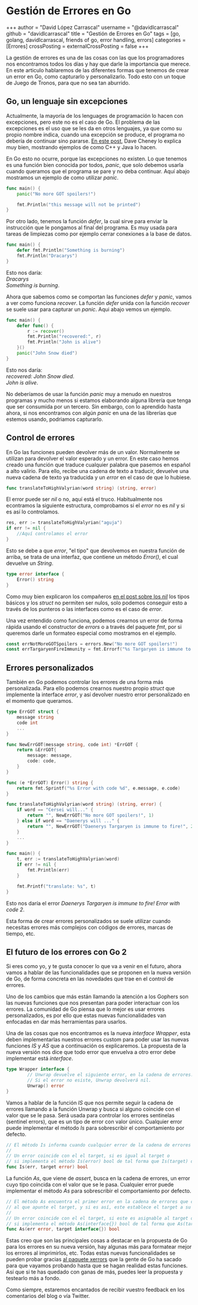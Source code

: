 # Gestión de Errores en Go

+++
    author = "David López Carrascal"
    username = "@davidlcarrascal"
    github = "davidlcarrascal"
    title = "Gestión de Errores en Go"
    tags = [go, golang, davidlcarrascal, friends of go, error handling, errors]
    categories = [Errores]
    crossPosting =
    externalCrossPosting = false
+++

La gestión de errores es una de las cosas con las que los programadores nos encontramos todos los días y hay que darle la importancia que merece. En este articulo hablaremos de las diferentes formas que tenemos de crear un error en Go, como capturarlo y personalizarlo. Todo esto con un toque de Juego de Tronos, para que no sea tan aburrido.

## Go, un lenguaje sin excepciones

 Actualmente, la mayoría de los lenguages de programación lo hacen con excepciones, pero este no es el caso de Go. El problema de las excepciones es el uso que se les da en otros lenguajes, ya que como su propio nombre indica, cuando una excepción se produce, el programa no debería de continuar sino pararse. [En este post](https://dave.cheney.net/2012/01/18/why-go-gets-exceptions-right), Dave Cheney lo explica muy bien, mostrando ejemplos de como C++ y Java lo hacen.

En Go esto no ocurre, porque las excepciones no existen. Lo que tenemos es una función bien conocida por todos, *panic*, que solo debemos usarla cuando queramos que el programa se pare y no deba continuar. Aquí abajo mostramos un ejemplo de como utilizar *panic*.

```Go
func main() {
    panic("No more GOT spoilers!")

    fmt.Println("this message will not be printed")
}
```

Por otro lado, tenemos la función *defer*, la cual sirve para enviar la instrucción que le pongamos al final del programa. Es muy usada para tareas de limpiezas como por ejemplo cerrar conexiones a la base de datos.

```Go
func main() {
    defer fmt.Println("Something is burning")
    fmt.Println("Dracarys")
}
```

Esto nos daría:  
*Dracarys  
Something is burning*.

Ahora que sabemos como se comportan las funciones *defer* y *panic*, vamos a ver como funciona *recover*. La función *defer* unida con la función *recover* se suele usar para capturar un *panic*. Aqui abajo vemos un ejemplo.

```Go
func main() {
    defer func() {
        r := recover()
        fmt.Println("recovered:", r)
        fmt.Println("John is alive")
    }()
    panic("John Snow died")
}
```

Esto nos daría:  
*recovered: John Snow died*.  
*John is alive*.

No deberíamos de usar la función *panic* muy a menudo en nuestros programas y mucho menos si estamos elaborando alguna librería que tenga que ser consumida por un tercero. Sin embargo, con lo aprendido hasta ahora, si nos encontramos con algún *panic* en una de las librerías que estemos usando, podriamos capturarlo.

## Control de errores

En Go las funciones pueden devolver más de un valor. Normalmente se utilizan para devolver el valor esperado y un error. En este caso hemos creado una función que traduce cualquier palabra que pasemos en español a alto valirio. Para ello, recibe una cadena de texto a traducir, devuelve una nueva cadena de texto ya traducida y un *error* en el caso de que lo hubiese.

```Go
func translateToHighValyrian(word string) (string, error)
```

El error puede ser *nil* o no, aquí está el truco. Habitualmente nos econtramos la siguiente estructura, comprobamos si el *error* no es *nil* y si es así lo controlamos.

```Go
res, err := translateToHighValyrian("aguja")
if err != nil {
    //Aquí controlamos el error
}
```

Esto se debe a que *error*, "el tipo" que devolvemos en nuestra función de arriba, se trata de una interfaz, que contiene un método *Error()*, el cual devuelve un *String*.

```Go
type error interface {
    Error() string
}
```

Como muy bien explicaron los compañeros [en el post sobre los *nil*](https://blog.friendsofgo.tech/posts/los_nil_seran_nil/) los tipos básicos y los *struct* no permiten ser nulos, solo podemos conseguir esto a través de los punteros o las interfaces como es el caso de *error*.

Una vez entendido como funciona, podemos crearnos un error de forma rápida usando el constructor de *errors* o a través del paquete *fmt*, por si queremos darle un formateo especial como mostramos en el ejemplo.

```Go
const errNotMoreGOTSpoilers = errors.New("No more GOT spoilers!")
const errTargaryenFireImmunity = fmt.Errorf("%s Targaryen is immune to fire!", name)
```

## Errores personalizados

También en Go podemos controlar los errores de una forma más personalizada. Para ello podemos crearnos nuestro propio *struct* que implemente la interface *error*, y así devolver nuestro error personalizado en el momento que queramos.

```Go
type ErrGOT struct {
    message string
    code int
    ...
}

func NewErrGOT(message string, code int) *ErrGOT {
    return &ErrGOT{
        message: message,
        code: code,
    }
}

func (e *ErrGOT) Error() string {
    return fmt.Sprintf("%s Error with code %d", e.message, e.code)
}

func translateToHighValyrian(word string) (string, error) {
    if word == "Cersei will..." {
        return "", NewErrGOT("No more GOT spoilers!", 1)
    } else if word == "Daenerys will ..." {
        return "", NewErrGOT("Daenerys Targaryen is immune to fire!", 2)
    }
    ...
}

func main() {
    t, err := translateToHighValyrian(word)
    if err != nil {
        fmt.Println(err)
    }

    fmt.Printf("translate: %s", t)
}
```

Esto nos daría el error *Daenerys Targaryen is immune to fire! Error with code 2*.

Esta forma de crear errores personalizados se suele utilizar cuando necesitas errores más complejos con códigos de errores, marcas de tiempo, etc.

## El futuro de los errores con Go 2

Si eres como yo, y te gusta conocer lo que va a venir en el futuro, ahora vamos a hablar de las funcionalidades que se proponen en la nueva versión de Go, de forma concreta en las novedades que trae en el control de errores.

Uno de los cambios que más están llamando la atención a los Gophers son las nuevas funciones que nos presentan para poder interactuar con los errores. La comunidad de Go piensa que lo mejor es usar errores personalizados, es por ello que estas nuevas funcionalidades van enfocadas en dar más herramientas para usarlos.

Una de las cosas que nos encontramos es la nueva *interface Wrapper*, esta deben implementarlas nuestros errores custom para poder usar las nuevas funciones *IS* y *AS* que a continuación os explicaremos. La propuesta de la nueva versión nos dice que todo error que envuelva a otro error debe implementar está *interface*.

```Go
type Wrapper interface {
        // Unwrap devuelve el siguiente error, en la cadena de errores.
        // Si el error no esiste, Unwrap devolverá nil.
        Unwrap() error
}
```

Vamos a hablar de la función *IS* que nos permite seguir la cadena de errores llamando a la función Unwrap y busca si alguno coincide con el valor que se le pasa. Será usada para controlar los errores sentinelas (sentinel errors), que es un tipo de error con valor único. Cualquier error puede implementar el método *Is* para sobrescribir el comportamiento por defecto.

```Go
// El método Is informa cuando cualquier error de la cadena de errores es igual al target.
//
// Un error coincide con el el target, si es igual al target o
// si implementa el método Is(error) bool de tal forma que Is(target) devuelve true.
func Is(err, target error) bool
```

La función *As*, que viene de *assert*, busca en la cadena de errores, un error cuyo tipo coincida con el valor que se le pasa. Cualquier error puede implementar el método *As* para sobrescribir el comportamiento por defecto.

```Go
// El método As encuentra el primer error en la cadena de errores que coincide con el tipo
// al que apunte el target, y si es así, este establece el target a su valor y devuelve true.
//
// Un error coincide con el el target, si este es asignable al target o
// si implementa el método As(interface{}) bool de tal forma que As(target) devuelve true.
func As(err error, target interface{}) bool
```

Estas creo que son las principales cosas a destacar en la propuesta de Go para los errores en su nueva versión, hay algunas más para formatear mejor los errores al imprimirlos, etc. Todas estas nuevas funcionalidades se pueden probar gracias [al paquete xerrors](https://godoc.org/golang.org/x/xerrors/) que la gente de Go ha sacado para que vayamos probando hasta que se hagan realidad estas funciones. Así que si te has quedado con ganas de más, puedes leer la propuesta y testearlo más a fondo.

Como siempre, estaremos encantados de recibir vuestro feedback en los comentarios del blog o vía Twitter.
